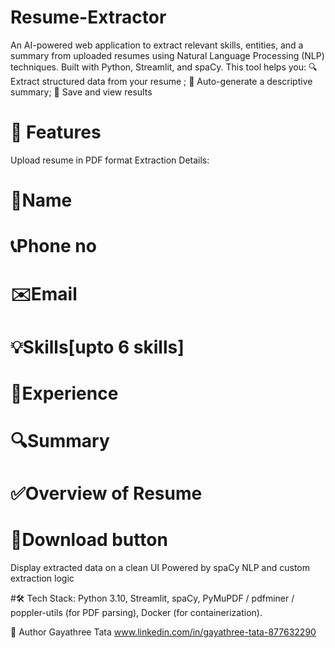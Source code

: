 # Resume-Extractor
An AI-powered web application to extract relevant skills, entities, and a summary from uploaded resumes using Natural Language Processing (NLP) techniques. Built with Python, Streamlit, and spaCy.
This tool helps you:
🔍 Extract structured data from your resume ; 🧠 Auto-generate a descriptive summary; 💾 Save and view results

# 🚀 Features
Upload resume in PDF format
Extraction Details:
# 📝Name
# 📞Phone no
# ✉️Email
# 💡Skills[upto 6 skills]
# 💼Experience
# 🔍Summary
# ✅Overview of Resume
# 💾Download button

Display extracted data on a clean UI
Powered by spaCy NLP and custom extraction logic

#🛠️ Tech Stack: 
Python 3.10, 
Streamlit,
spaCy,
PyMuPDF / pdfminer / poppler-utils (for PDF parsing),
Docker (for containerization).

👤 Author
Gayathree Tata
www.linkedin.com/in/gayathree-tata-877632290
